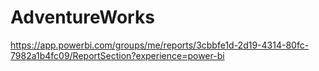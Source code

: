 # AdventureWorks
https://app.powerbi.com/groups/me/reports/3cbbfe1d-2d19-4314-80fc-7982a1b4fc09/ReportSection?experience=power-bi
